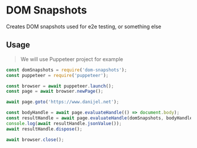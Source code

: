 # DOM Snapshots
Creates DOM snapshots used for e2e testing, or something else

## Usage
> We will use Puppeteer project for example

```javascript
const domSnapshots = require('dom-snapshots');
const puppeteer = require('puppeteer');

const browser = await puppeteer.launch();
const page = await browser.newPage();

await page.goto('https://www.danijel.net');

const bodyHandle = await page.evaluateHandle(() => document.body);
const resultHandle = await page.evaluateHandle(domSnapshots, bodyHandle);
console.log(await resultHandle.jsonValue());
await resultHandle.dispose();

await browser.close();
```